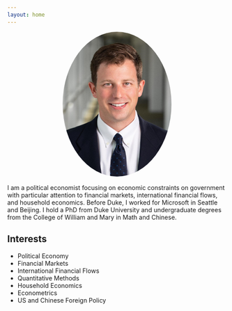 ```yaml
---
layout: home
---
```


<p align="center">
  <a href="url"><img src= "/assets/images/portrait_web.jpg" width="250" style="border-radius:50%"></a>
</p>

I am a political economist focusing on economic constraints on government with particular attention to financial markets, international financial flows, and household economics. Before Duke, I worked for Microsoft in Seattle and Beijing. I hold a PhD from Duke University and undergraduate degrees from the College of William and Mary in Math and Chinese.

## Interests
- Political Economy
- Financial Markets
- International Financial Flows
- Quantitative Methods
- Household Economics
- Econometrics
- US and Chinese Foreign Policy
<!-- - International Trade -->
<!-- - International Institutions -->
<!-- - Qualitative Methods -->
